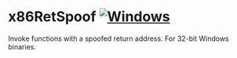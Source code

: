 # x86RetSpoof [![Windows](https://github.com/danielkrupinski/x86RetSpoof/actions/workflows/windows.yml/badge.svg?event=push)](https://github.com/danielkrupinski/x86RetSpoof/actions/workflows/windows.yml)
Invoke functions with a spoofed return address. For 32-bit Windows binaries.

